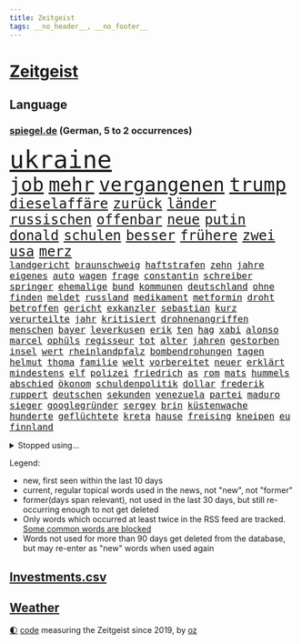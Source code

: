 ```yaml
---
title: Zeitgeist
tags: __no_header__, __no_footer__
---
```


# [Zeitgeist](https://oliz.io/zeitgeist/)

## Language

<h3><a href="https://www.spiegel.de" target="_blank">spiegel.de</a> (German, 5 to 2 occurrences)</h3>
<p style="font-family:monospace">
<span style="font-size:32pt"><a href="news_links.html#ukraine" class="current">ukraine</a></span>
<br>
<span style="font-size:25pt"><a href="news_links.html#job" class="current">job</a></span>
<span style="font-size:25pt"><a href="news_links.html#mehr" class="current">mehr</a></span>
<span style="font-size:25pt"><a href="news_links.html#vergangenen" class="current">vergangenen</a></span>
<span style="font-size:25pt"><a href="news_links.html#trump" class="current">trump</a></span>
<br>
<span style="font-size:18pt"><a href="news_links.html#dieselaffäre" class="current">dieselaffäre</a></span>
<span style="font-size:18pt"><a href="news_links.html#zurück" class="current">zurück</a></span>
<span style="font-size:18pt"><a href="news_links.html#länder" class="current">länder</a></span>
<span style="font-size:18pt"><a href="news_links.html#russischen" class="current">russischen</a></span>
<span style="font-size:18pt"><a href="news_links.html#offenbar" class="current">offenbar</a></span>
<span style="font-size:18pt"><a href="news_links.html#neue" class="current">neue</a></span>
<span style="font-size:18pt"><a href="news_links.html#putin" class="current">putin</a></span>
<span style="font-size:18pt"><a href="news_links.html#donald" class="current">donald</a></span>
<span style="font-size:18pt"><a href="news_links.html#schulen" class="current">schulen</a></span>
<span style="font-size:18pt"><a href="news_links.html#besser" class="current">besser</a></span>
<span style="font-size:18pt"><a href="news_links.html#frühere" class="current">frühere</a></span>
<span style="font-size:18pt"><a href="news_links.html#zwei" class="current">zwei</a></span>
<span style="font-size:18pt"><a href="news_links.html#usa" class="current">usa</a></span>
<span style="font-size:18pt"><a href="news_links.html#merz" class="current">merz</a></span>
<br>
<span style="font-size:12pt"><a href="news_links.html#landgericht" class="current">landgericht</a></span>
<span style="font-size:12pt"><a href="news_links.html#braunschweig" class="current">braunschweig</a></span>
<span style="font-size:12pt"><a href="news_links.html#haftstrafen" class="current">haftstrafen</a></span>
<span style="font-size:12pt"><a href="news_links.html#zehn" class="current">zehn</a></span>
<span style="font-size:12pt"><a href="news_links.html#jahre" class="current">jahre</a></span>
<span style="font-size:12pt"><a href="news_links.html#eigenes" class="current">eigenes</a></span>
<span style="font-size:12pt"><a href="news_links.html#auto" class="current">auto</a></span>
<span style="font-size:12pt"><a href="news_links.html#wagen" class="current">wagen</a></span>
<span style="font-size:12pt"><a href="news_links.html#frage" class="current">frage</a></span>
<span style="font-size:12pt"><a href="news_links.html#constantin" class="current">constantin</a></span>
<span style="font-size:12pt"><a href="news_links.html#schreiber" class="current">schreiber</a></span>
<span style="font-size:12pt"><a href="news_links.html#springer" class="current">springer</a></span>
<span style="font-size:12pt"><a href="news_links.html#ehemalige" class="current">ehemalige</a></span>
<span style="font-size:12pt"><a href="news_links.html#bund" class="current">bund</a></span>
<span style="font-size:12pt"><a href="news_links.html#kommunen" class="current">kommunen</a></span>
<span style="font-size:12pt"><a href="news_links.html#deutschland" class="current">deutschland</a></span>
<span style="font-size:12pt"><a href="news_links.html#ohne" class="current">ohne</a></span>
<span style="font-size:12pt"><a href="news_links.html#finden" class="current">finden</a></span>
<span style="font-size:12pt"><a href="news_links.html#meldet" class="current">meldet</a></span>
<span style="font-size:12pt"><a href="news_links.html#russland" class="current">russland</a></span>
<span style="font-size:12pt"><a href="news_links.html#medikament" class="current">medikament</a></span>
<span style="font-size:12pt"><a href="news_links.html#metformin" class="new">metformin</a></span>
<span style="font-size:12pt"><a href="news_links.html#droht" class="current">droht</a></span>
<span style="font-size:12pt"><a href="news_links.html#betroffen" class="current">betroffen</a></span>
<span style="font-size:12pt"><a href="news_links.html#gericht" class="current">gericht</a></span>
<span style="font-size:12pt"><a href="news_links.html#exkanzler" class="current">exkanzler</a></span>
<span style="font-size:12pt"><a href="news_links.html#sebastian" class="current">sebastian</a></span>
<span style="font-size:12pt"><a href="news_links.html#kurz" class="current">kurz</a></span>
<span style="font-size:12pt"><a href="news_links.html#verurteilte" class="current">verurteilte</a></span>
<span style="font-size:12pt"><a href="news_links.html#jahr" class="current">jahr</a></span>
<span style="font-size:12pt"><a href="news_links.html#kritisiert" class="current">kritisiert</a></span>
<span style="font-size:12pt"><a href="news_links.html#drohnenangriffen" class="current">drohnenangriffen</a></span>
<span style="font-size:12pt"><a href="news_links.html#menschen" class="current">menschen</a></span>
<span style="font-size:12pt"><a href="news_links.html#bayer" class="current">bayer</a></span>
<span style="font-size:12pt"><a href="news_links.html#leverkusen" class="current">leverkusen</a></span>
<span style="font-size:12pt"><a href="news_links.html#erik" class="current">erik</a></span>
<span style="font-size:12pt"><a href="news_links.html#ten" class="new">ten</a></span>
<span style="font-size:12pt"><a href="news_links.html#hag" class="new">hag</a></span>
<span style="font-size:12pt"><a href="news_links.html#xabi" class="current">xabi</a></span>
<span style="font-size:12pt"><a href="news_links.html#alonso" class="current">alonso</a></span>
<span style="font-size:12pt"><a href="news_links.html#marcel" class="current">marcel</a></span>
<span style="font-size:12pt"><a href="news_links.html#ophüls" class="new">ophüls</a></span>
<span style="font-size:12pt"><a href="news_links.html#regisseur" class="current">regisseur</a></span>
<span style="font-size:12pt"><a href="news_links.html#tot" class="current">tot</a></span>
<span style="font-size:12pt"><a href="news_links.html#alter" class="current">alter</a></span>
<span style="font-size:12pt"><a href="news_links.html#jahren" class="current">jahren</a></span>
<span style="font-size:12pt"><a href="news_links.html#gestorben" class="current">gestorben</a></span>
<span style="font-size:12pt"><a href="news_links.html#insel" class="current">insel</a></span>
<span style="font-size:12pt"><a href="news_links.html#wert" class="current">wert</a></span>
<span style="font-size:12pt"><a href="news_links.html#rheinlandpfalz" class="current">rheinlandpfalz</a></span>
<span style="font-size:12pt"><a href="news_links.html#bombendrohungen" class="current">bombendrohungen</a></span>
<span style="font-size:12pt"><a href="news_links.html#tagen" class="current">tagen</a></span>
<span style="font-size:12pt"><a href="news_links.html#helmut" class="current">helmut</a></span>
<span style="font-size:12pt"><a href="news_links.html#thoma" class="new">thoma</a></span>
<span style="font-size:12pt"><a href="news_links.html#familie" class="current">familie</a></span>
<span style="font-size:12pt"><a href="news_links.html#welt" class="current">welt</a></span>
<span style="font-size:12pt"><a href="news_links.html#vorbereitet" class="current">vorbereitet</a></span>
<span style="font-size:12pt"><a href="news_links.html#neuer" class="current">neuer</a></span>
<span style="font-size:12pt"><a href="news_links.html#erklärt" class="current">erklärt</a></span>
<span style="font-size:12pt"><a href="news_links.html#mindestens" class="current">mindestens</a></span>
<span style="font-size:12pt"><a href="news_links.html#elf" class="current">elf</a></span>
<span style="font-size:12pt"><a href="news_links.html#polizei" class="current">polizei</a></span>
<span style="font-size:12pt"><a href="news_links.html#friedrich" class="current">friedrich</a></span>
<span style="font-size:12pt"><a href="news_links.html#as" class="current">as</a></span>
<span style="font-size:12pt"><a href="news_links.html#rom" class="current">rom</a></span>
<span style="font-size:12pt"><a href="news_links.html#mats" class="current">mats</a></span>
<span style="font-size:12pt"><a href="news_links.html#hummels" class="current">hummels</a></span>
<span style="font-size:12pt"><a href="news_links.html#abschied" class="current">abschied</a></span>
<span style="font-size:12pt"><a href="news_links.html#ökonom" class="current">ökonom</a></span>
<span style="font-size:12pt"><a href="news_links.html#schuldenpolitik" class="new">schuldenpolitik</a></span>
<span style="font-size:12pt"><a href="news_links.html#dollar" class="current">dollar</a></span>
<span style="font-size:12pt"><a href="news_links.html#frederik" class="new">frederik</a></span>
<span style="font-size:12pt"><a href="news_links.html#ruppert" class="new">ruppert</a></span>
<span style="font-size:12pt"><a href="news_links.html#deutschen" class="current">deutschen</a></span>
<span style="font-size:12pt"><a href="news_links.html#sekunden" class="current">sekunden</a></span>
<span style="font-size:12pt"><a href="news_links.html#venezuela" class="current">venezuela</a></span>
<span style="font-size:12pt"><a href="news_links.html#partei" class="current">partei</a></span>
<span style="font-size:12pt"><a href="news_links.html#maduro" class="current">maduro</a></span>
<span style="font-size:12pt"><a href="news_links.html#sieger" class="current">sieger</a></span>
<span style="font-size:12pt"><a href="news_links.html#googlegründer" class="new">googlegründer</a></span>
<span style="font-size:12pt"><a href="news_links.html#sergey" class="new">sergey</a></span>
<span style="font-size:12pt"><a href="news_links.html#brin" class="new">brin</a></span>
<span style="font-size:12pt"><a href="news_links.html#küstenwache" class="current">küstenwache</a></span>
<span style="font-size:12pt"><a href="news_links.html#hunderte" class="current">hunderte</a></span>
<span style="font-size:12pt"><a href="news_links.html#geflüchtete" class="current">geflüchtete</a></span>
<span style="font-size:12pt"><a href="news_links.html#kreta" class="current">kreta</a></span>
<span style="font-size:12pt"><a href="news_links.html#hause" class="current">hause</a></span>
<span style="font-size:12pt"><a href="news_links.html#freising" class="new">freising</a></span>
<span style="font-size:12pt"><a href="news_links.html#kneipen" class="new">kneipen</a></span>
<span style="font-size:12pt"><a href="news_links.html#eu" class="current">eu</a></span>
<span style="font-size:12pt"><a href="news_links.html#finnland" class="new">finnland</a></span>
</p>
<details>
<summary>Stopped using...</summary>
<p class="former" style="font-size:12pt">
lisa(1678) bisherige(1676) erhebt(1676) gründer(1676) mitte(1676) sicherheitskräfte(1676) versteigert(1676) aufgeben(1675) kritische(1675) mittelmeer(1675) spiele(1674) tor(1674) verluste(1674) äußern(1674) arbeitnehmer(1673) aufgefordert(1673) donnerstag(1673) durchsetzen(1673) gefährden(1673) gestoßen(1673) protestiert(1673) strengere(1673) vorsitzenden(1673) wirtschaftsminister(1673) arbeitgeber(1672) gewerkschaft(1672) planeten(1672) zurzeit(1672) anderes(1671) gleichzeitig(1671) mario(1671) unrecht(1671) belarus(1670) demonstranten(1670) funktioniert(1670) lebte(1670) weltweite(1670) wirkte(1670) beweisen(1669) bloß(1669) branche(1669) debüt(1669) evakuiert(1669) software(1669) aufnahmen(1668) berufung(1668) cdupolitiker(1668) förderung(1668) geklärt(1668) jüngste(1668) null(1668) terroristen(1668) öl(1668) größer(1667) kämpfer(1667) lager(1667) scheiterte(1667) vielerorts(1667) ausgeschlossen(1666) dementiert(1666) erlassen(1666) klaren(1666) stammt(1666) studierenden(1666) stück(1666) täglich(1666) vergessen(1666) verunglückt(1666) ermöglichen(1665) jury(1665) richtige(1665) for(1664) geburt(1664) geriet(1664) mode(1664) nordsee(1664) trainiert(1664) blockieren(1663) dürften(1663) gebrochen(1663) schnitt(1663) sports(1663) form(1662) offenen(1662) optimistisch(1662) oppositionelle(1661) kürzlich(1660) beinahe(1659) belgien(1659) hund(1658) olympische(1657) schaffte(1657) gemeinsame(1656) produzieren(1656) einschränkungen(1655) geprägt(1654) mangel(1653) gefragt(1652) empfängt(1651) änderungen(1650) gehörte(1648) bremsen(1647) heftiger(1645) stress(1645) abhängig(1641) teilt(1637) bewegt(1630) thüringer(1629) missbrauchs(1618) expräsidenten(1548) lediglich(1454) zentralbank(1415) auswärtige(1404) wellen(1379) kuriose(1373) erfolgreichste(1370) börsen(1349) wissing(1346) king(1345) angestellten(1341) offene(1328) radikalen(1315) grünenpolitiker(1307) rauswurf(1303) wichtiges(1300) schülerin(1283) bat(1223) erschwert(1223) krim(1219) ergeben(1194) versagen(1175) beschuss(1159) gebiete(1157) besetzten(1135) heiß(1110) aufeinander(1096) ehrt(1090) prinzessin(1087) weltverband(1080) cannabis(1079) kenia(1077) sinne(1075) stockholm(1074) veröffentlichen(1061) misshandelt(1059) spitzt(1057) fahrgäste(1054) älter(1046) verzeichnet(1042) folgten(1028) studentin(998) wünsche(996) ereignet(968) kollege(960) angreifen(954) methoden(947) pakete(939) erfüllen(935) kohl(931) aussichten(913) flugabwehr(913) abbauen(900) 47(886) fenster(885) hauses(884) erheben(878) day(863) erfolgreiche(850) zwingt(845) liebt(836) baden(831) bürokratie(831) verschleppt(828) weimar(824) dennis(823) kleinere(821) uefa(817) laden(794) z(788) dringen(783) hollywoodstar(774) urlauber(748) forscherin(740) straßenverkehr(735) schief(725) sächsischen(694) steve(686) awards(675) bewaffnete(653) sicherheitsmaßnahmen(651) 96(635) prägen(633) digitalen(627) sichergestellt(626) alaska(622) negative(621) milei(617) franziska(609) suv(609) weitet(602) vorgang(601) ablehnung(575) attentat(565) positioniert(551) mangelt(549) bombardiert(536) haken(530) jacob(527) franzose(526) indischen(523) ruanda(523) taugt(523) 18jährige(521) bedrängnis(521) bett(518) usdemokraten(514) oscarpreisträgerin(511) wahre(511) notfall(509) umstrittenes(506) ermittlungsverfahren(503) astronauten(499) athen(497) iss(497) finanziellen(493) huthimiliz(493) you(486) ruiniert(484) passagier(483) raumfahrt(479) minus(477) senator(466) pünktlich(465) terrormiliz(459) prallte(458) spottet(458) stützt(455) lamar(453) manipulation(452) karriereende(448) sechste(441) schwerverletzte(433) hochstapler(431) fair(430) stammen(428) dortmunds(421) kürze(420) boxen(419) georg(416) dürfe(409) wirklichkeit(405) award(403) schlimmste(402) dominierte(401) augenhöhe(398) menschenrechtler(398) 20jähriger(396) locker(395) schweine(389) gesammelt(387) norwegische(382) düstere(378) jahrhunderts(376) ungewollt(374) depression(373) usgericht(373) wandel(370) kundschaft(368) 46(367) geheiratet(365) amtsgericht(364) 21jährige(363) kommentare(363) enkel(362) bnd(361) meinungsfreiheit(361) vogelgrippe(361) landeten(358) liest(358) ausbreitung(356) tischtennis(356) gewachsen(355) komme(351) moderatorin(349) protestierte(348) kendrick(345) 200000(343) cartoonisten(343) christen(338) kurse(336) rekordsumme(336) psychologie(333) einsam(331) kurswechsel(331) trümmern(330) kompany(329) lohn(329) atem(325) umgebung(323) vielfalt(321) 28jähriger(320) gleichen(318) reichste(314) fühle(308) 38jährige(303) rudert(303) erschüttern(302) music(301) auftritten(299) entsprechenden(298) inlandsgeheimdienst(298) america(294) verbracht(294) brutalität(289) samsung(289) görlitz(275) nicolas(275) tönen(275) kunstwerke(274) ordnen(274) scheiterten(274) lehrt(273) todesfälle(273) nähert(270) feiertagen(269) gestaltet(269) rückschläge(268) belege(267) britin(267) militante(267) verhängen(266) dhl(265) kursk(265) kurzzeitig(264) ifoinstituts(262) eisbären(261) möglichem(259) verbannt(259) australische(258) gange(257) aachen(255) hergestellt(254) bundestagswahlkampf(252) zugriff(251) verweis(250) frauenrechte(249) organisierte(249) osaka(249) pakistanischen(247) krankenkasse(246) gefördert(244) globaler(244) heidi(244) medikamenten(244) verhinderte(243) versorgen(243) verwandelt(241) absender(240) teuersten(240) gesetzes(239) isabella(239) verrückte(239) sternekoch(238) pflichten(237) hakt(236) feuerpause(234) schädel(234) entfernung(233) teller(232) gelangen(231) inflationsrate(229) bundesrichter(228) washingtons(227) mächtigste(226) notwendig(226) dreieinhalb(224) erwägen(224) lebensmittelpreise(224) ursprung(222) absolute(220) fünftel(220) betrag(219) aufsteiger(218) dokumenten(217) schnee(217) bestand(216) werben(216) schwerste(215) green(213) prangert(213) voraussichtlich(213) klimaaktivistin(212) mängel(212) verunglückte(212) ehrgeiz(210) wortwahl(210) 19jährige(209) eindringlich(209) anteile(208) dauer(208) einfamilienhaus(208) aktueller(207) filmbranche(206) nachteil(206) pete(206) entdeckten(205) ängste(205) antónio(204) ersetzen(204) harmlos(204) paderborn(203) keeper(202) traditionellen(202) studenten(201) einstellung(200) wucht(200) eingelegt(198) kanzlerpartei(198) unbewohnbar(196) pflegeversicherung(195) facebookkonzern(194) fatal(194) usverteidigungsminister(193) kita(192) 40jährigen(191) stopp(191) aussetzung(190) eingriffe(190) gigantische(190) strafzöllen(190) atomwaffen(189) iwf(189) unterschiedlichen(189) australian(187) verlängerung(187) treibstoff(186) ikone(185) scheiden(185) umgebracht(185) alpin(184) ausgegeben(184) heutige(184) ski(184) skisport(184) fragwürdigen(183) kommissar(183) bedrohungen(182) beschädigen(182) löhne(181) natobeitritt(181) deckt(178) komikerin(178) 2012(177) überfallen(177) eingeleitet(176) erkämpft(176) madison(176) töne(175) aufstand(174) gedenkveranstaltung(174) 14jährige(173) baldigen(173) nutzung(172) spielerin(172) et(171) gefängnisstrafe(171) kulisse(170) unis(169) zurückgeholt(169) 500000(167) luftverkehr(166) schnellstmöglich(166) brasilianer(165) niederlagen(165) reichinnek(164) festung(162) jesus(162) anfing(161) angestellte(161) beatrix(161) dubiosen(161) elternhaus(160) globe(160) herrmann(160) vendée(160) zehntausenden(160) dating(159) minderheitsregierung(159) realistisch(159) therapeuten(159) verfassungswidriger(159) eignet(158) energiekrise(158) 78jährige(157) gestrichen(157) zugeständnisse(157) email(155) serena(155) conor(154) teslafahrer(154) weckruf(154) pentagon(153) pentagonchef(153) löwe(152) pipelines(150) schacht(150) aufzugeben(149) grundsatz(149) referendariat(148) 01(147) ergab(147) rekruten(147) schwebt(147) genügend(146) haftbedingungen(146) scheibe(146) sprüche(146) seniorin(145) zugezogen(145) 170(144) entfacht(144) mitgliedschaft(144) netflixstar(144) volle(144) wirtschaftsministerium(144) begreifen(143) niederzulegen(143) abwenden(142) brutto(142) drake(142) siegel(142) streng(142) nachdenken(141) zündet(141) rücknahme(140) sonntagabend(140) palliativarzt(139) bewundert(138) männlicher(138) spiegelrecherche(138) oppositionspartei(137) rekordzeit(137) vergehen(137) costa(136) erschlagen(134) segen(134) totschlags(134) ökostrom(134) 54(133) gesunder(133) paragraf(133) portugiese(133) reichensteuer(133) ted(133) devise(132) schreit(132) witzelt(132) aktivitäten(131) hinsicht(131) dankbar(130) dokumentiert(129) jonas(129) ward(129) enttäuschenden(128) privater(128) belgier(127) bot(127) gründet(127) stolpert(127) athletinnen(126) präsent(126) 113(125) hilferuf(125) politikers(125) schönheit(125) cduministerpräsident(124) pur(124) weigert(124) ausgerottet(122) handelsschiff(122) wiedereinführung(122) fuhren(121) geruch(121) sexualität(121) sportliche(121) grünes(120) lieferdienste(120) unvermittelt(120) aufzuholen(119) erhältlich(119) ravensburg(119) aufenthalt(118) regierte(118) unabhängiger(118) verzögert(118) durchsuchung(117) flugzeugunglück(117) press(116) welterfolg(116) süßigkeiten(115) adler(114) beschimpfungen(114) road(114) herzschrittmacher(113) linkenpolitikerin(113) söhnen(113) bewerbungen(112) handschlag(112) lebensgefährlichen(112) verfallen(112) verhaftung(112) verlässlich(112) absehbar(111) gleichstellung(111) reuters(111) natascha(110) ber(109) gewässern(109) tunesien(109) zahlte(109) angesetzt(108) firewall(108) geboten(108) halt(108) kassierte(107) renoviert(107) taxi(107) vorzugehen(107) abhängigkeit(106) festen(106) investment(106) preissteigerungen(106) sechsjährigen(106) unverletzt(106) erweitern(105) haas(105) scheidenden(105) einschüchtern(103) gegnerin(103) doge(102) entziehen(102) nsu(102) unfallort(102) untergraben(101) wache(101) tödliches(100) wüten(100) datenschutz(99) faktenchecks(99) keinerlei(99) mütterrente(99) rivale(99) lernt(98) weltwirtschaftsforum(98) abgeschobenen(97) angelehnt(97) erleiden(97) geiseldeal(97) kleineren(97) sozialbeiträge(97) verstecken(97) geflogen(96) gift(96) ken(96) original(96) travis(96) atomprogramm(94) 33jährige(93) dekrete(93) gerückt(93) vorboten(93) exoplanet(92) märchen(92) pekings(92) dekret(91) gerichtsurteil(91) knieverletzung(91) randalieren(91) weltmeeren(91) ausrede(90) erfordert(90) gedenkfeier(90) nützt(90) old(90) ratgeber(90) südasien(90) trafford(90) unterbinden(90) detroit(89) litauens(89) pistons(89) pressefreiheit(89) schaible(89) ausweisungen(88) beleidigend(88) fatale(88) friert(88) hannah(88) mutiger(88) töchtern(88) vorgängerregierung(88) zahle(88) angehalten(87) bayernspieler(87) bettlaken(87) chats(87) furore(87) kinderkörper(87) personelle(87) poettinger(87) rathaus(87) sammelten(87) 77jährige(86) abgeschobene(86) einbrecher(86) exoplaneten(86) rachefeldzug(86) twitter(86) verwechselt(86) 90jährige(85) abschieben(85) kiapp(85) lawine(85) quartalszahlen(85) rechtsanwalt(85) terrorangriff(85) to(85) afghanen(84) eingerichtet(84) topteam(84) vorurteile(84) elektrofahrzeuge(83) historisches(83) mustafa(83) santos(83) verkrampft(83) erlaubte(82) evg(82) geiselhaft(82) soldatinnen(82) update(82) valentina(82) 235(81) ausschließen(81) ju(81) schiller(81) umzusetzen(81) verblasst(81) verfügt(81) vermutete(81) hochzeitskorso(80) kluge(80) kz(80) sefe(80) trumpzölle(80) wirtschaftspolitisch(80) wismar(80) auffallend(79) experiment(79) strafgesetzbuch(79) verbraucherschutz(79) colin(78) erdstöße(78) luftschläge(78) netto(78) osbourne(78) ozzy(78) sabbath(78) unterzahl(78) beunruhigend(77) bullshit(77) entging(77) kinderwunsch(77) königsblau(77) plakatkampagne(77) rotgrüner(77) vogelgrippevirus(77) abpfiff(76) absitzen(76) bukele(76) moniert(76) aufgegeben(75) brandstiftung(75) grenzregion(75) hündin(75) niederrhein(75) voice(75) aktienkurs(74) bio(74) come(74) dachgeschoss(74) deliverance(74) jugendklub(74) kingdom(74) ulrich(74) aufgeschreckt(73) erfolgte(73) füßen(73) klischees(73) mutieren(73) salvadors(73) schießerei(73) abgehängt(72) arbeitsmoral(72) festgelegt(72) gelogen(72) geländewagen(72) verschafft(72) vorkehrungen(72) witzfigur(72) 4000(71) blanchett(71) bronchitis(71) bürgerschaftswahl(71) cate(71) gelungenes(71) kühnert(71) pazifismus(71) vermehrt(71) verwendete(71) 31jährige(70) drogerie(70) k(70) sge(70) usvizepräsidenten(70) wohlstand(70) angestrebten(69) harrison(69) hörsaal(69) kippte(69) klettern(69) südostasien(69) uszöllen(69) gleis(68) pech(68) sicherheitsgarantien(68) ukrainedeal(68) unparteiische(68) verstummen(68) basketball(67) derby(67) edeka(67) fdpvorsitzende(67) frühling(67) kanone(67) kartoffeln(67) spontanen(67) geburtstagsfeier(66) haie(66) polizeigewahrsam(66) saniert(66) sonn(66) hinterließen(65) kompromisse(65) spendenaffäre(65) usvize(65) anordnungen(64) bürgerpflicht(64) gemisch(64) leeds(64) verkehrschaos(64) bamberg(63) bundesfinanzhof(63) bürgerrechte(63) jahn(63) solarzellen(63) zitate(63) ap(62) cheftrainer(62) dopingfall(62) einschneidende(62) einsparungen(62) engagieren(62) fahrzeugen(62) friedensverhandlungen(62) frédéric(62) hamm(62) kreativität(62) mindestlohns(62) newsupdate(62) typische(62) übergewicht(62) dokuserie(61) karrierecoach(61) legislaturperiode(61) professorin(61) 73jähriger(60) bischöfe(60) eiskalter(60) kollabiert(60) menschenhandel(60) normalisierung(60) 1860(59) bröckelt(59) bürokratische(59) fragwürdige(59) glücklichen(59) hinspiel(59) ikonischen(59) junges(59) pilnacek(59) tatsache(59) trinkgeld(59) trinkgelddebatte(59) verfassungskrise(59) voraussetzungen(59) benn(58) charterflug(58) empfing(58) eubank(58) parlamenten(58) rechtfertigte(58) dodik(57) einzelfall(57) frühstückt(57) gewalttätig(57) hanna(57) lahav(57) milorad(57) republika(57) schreie(57) serbenführer(57) shapira(57) truppenstärke(57) 88(56) annette(56) brandanschläge(56) fiktion(56) intrigen(56) scheidungen(56) zusammengearbeitet(56) exodus(55) familienvater(55) folgenschweren(55) lichtjahren(55) masern(55) mitch(55) scheiße(55) verdammt(55) verkehrstote(55) assassin’s(54) behindert(54) creed(54) wagenknechts(54) behindern(53) college(53) festgelegte(53) fortgesetzt(53) klugen(53) maine(53) mild(53) ruht(53) widerstands(53) clinton(52) erproben(52) flächendeckend(52) justizbeamten(52) linda(52) präzedenzfall(52) ansicht(51) anteilnahme(51) kurzfristige(51) leaks(51) tüv(51) zerschlagung(51) bundestagsmandat(50) jemenitische(50) trainingszwecken(50) ungewöhnliches(50) getäuscht(49) kriegsparteien(49) lukrative(49) mehrheiten(49) moralische(49) ansatz(48) gerichtet(48) grausame(48) schwimmbad(48) äußeren(48) beifahrer(47) entschuldigen(47) lithium(47) wiederaufnahme(47) kretschmann(46) umschwung(46) bemerkungen(45) täuschung(45) unwetter(45) vorigen(45) how(44) senatorin(44) vergewissern(44) weitergeben(44) zunutze(44) brachen(43) gefüllt(43) genervt(43) getrunken(43) riskanter(43) strohmann(43) tarnkappenjets(43) zurückzufahren(43) behördenangaben(42) glamour(42) lebenslangen(42) neunzigern(42) reim(42) belastungen(41) entführer(41) himmelskörper(41) joão(41) palhinha(41) bands(40) bundesnachrichtendienst(40) geheimdokumente(40) hauseigene(40) hurricane(40) molotowcocktails(40) oklahoma(40) stadtzentrum(40) 1995(39) 2600(39) flüchtige(39) fremde(39) goldpreis(39) riedl(39) verabreden(39) fußballfan(38) kristi(38) martialischen(38) noem(38) verlaufen(38) banden(37) elfjährigen(37) exklusivität(37) gnade(37) heming(37) kürzt(37) mclaren(37) verschiebungen(37) willis(37) wiz(37) anfällig(36) angekündigter(36) anzuschließen(36) elektrische(36) gehofft(36) geldern(36) hüpfen(36) prince(36) sicherheitsrisiko(36) viertgrößte(36) ablaufen(35) archäologen(35) dfbelf(35) venezolaner(35) verglichen(35) festhalten(34) foulelfmeter(34) fußstapfen(34) linse(34) veneers(34) venezolanern(34) auszusteigen(33) exportieren(33) riskanten(33) sponsoren(33) toskana(33) unerwünscht(33) woke(33) zollchaos(33) 117(32) anzubieten(32) bewaffnet(32) dosis(32) hagelte(32) losgeht(32) alltags(31) chat(31) gegenwind(31) haltlos(31) regenfälle(31) shadows(31) ausgesperrt(30) bushaltestelle(30) c(30) disney(30) eierkrise(30) entstehung(30) erneutes(30) geschäftsklimaindex(30) ifogeschäftsklimaindex(30) mikroorganismen(30) stationiert(30) wohlauf(30) zufriedener(30) eintritt(29) finanzministerin(29) melinda(29) osterhasen(29) skelett(29) säugling(29) unbeteiligte(29) wach(29) fürth(28) ostermontag(28) rechtswidrige(28) spitzenamt(28) ukrainegesprächen(28) verursachen(28) adolescence(27) begleiten(27) führerscheine(27) j(27) verleumdungsklage(27) vierköpfigen(27) arme(26) ballkinder(26) bauzeit(26) beben(26) chatskandal(26) forum(26) mitternacht(26) spitzenkandidat(26) tranken(26) vereinigung(26) vorbehalten(26) zunehmen(26) ernste(25) mischen(25) mittelfeld(25) poetischen(25) riskieren(25) vielerlei(25) ausweis(24) bahnfahren(24) einreisegenehmigung(24) eta(24) etlichen(24) hitserie(24) weilburg(24) funktion(23) lichtjahre(23) matchmaker(23) trainerstab(23) 145(22) bushido(22) db(22) drohnenkrieg(22) dämpfen(22) gabriel(22) kamikazedrohnen(22) torlos(22) tsv(22) xiaomi(22) 16jährigen(21) darja(21) photo(21) puncto(21) strengeren(21) vollem(21) coolness(20) droge(20) ertappt(20) flossen(20) gotteskrieger(20) highlight(20) menschheit(20) pistolen(20) rüber(20) sanitätern(20) verunsichern(20) zurückzuziehen(20) andré(19) folgenreichen(19) klitschko(19) lesotho(19) mysteriösen(19) schlafzimmer(19) sechsjähriger(19) verbilligen(19) abgeschobener(18) bandenmitgliedschaft(18) bromance(18) inszenierten(18) masse(18) rassismusvorwürfe(18) schränken(18) schulz(18) wenden(18) festgesetzt(17) lost(17) massengrab(17) stützpunkten(17) aggressiv(16) aufnahme(16) entschlossenen(16) fördergelder(16) ligue(16) träumte(16) unoflüchtlingen(16) verheimlichen(16) waisen(16) walk(16) zurückschlagen(16) arbeite(15) disco(15) kolonialzeit(15) notlage(15) versank(15) ameise(14) liege(14) nachkriegszeit(14) abgelegt(13) bildungsministerium(13) bogota(13) kursverluste(13) shootingstar(13) brillierte(12) börsenkurse(12) coachellaauftritt(12) römischen(12) trittau(12) konservativer(11) nützliche(11) persönliches(11) tatorts(11) vereinbarungen(11) verschleierung(11)
</p>
</details>
<p>Legend:
<ul>
<li><span class="new">new</span>, first seen within the last 10 days</li>
<li><span class="current">current</span>, regular topical words used in the news, not "new", not "former"</li>
<li><span class="former">former(days span relevant)</span>, not used in the last 30 days, but still re-occurring enough to not get deleted</li>
<li>Only words which occurred at least twice in the RSS feed are tracked. <a href="language/filters.py">Some common words are blocked</a></li>
<li>Words not used for more than 90 days get deleted from the database, but may re-enter as "new" words when used again</li>
</ul>
</p>

## [Investments](investments.html)[.csv](investments.csv)

## [Weather](weather.html)

<footer>
<a href="javascript:toggleTheme()" class="nav">🌓</a>
<a href="https://github.com/ooz/zeitgeist">code</a> measuring the Zeitgeist since 2019, by <a href="https://oliz.io">oz</a>
</footer>
